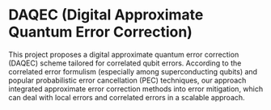 # DAQEC (Digital Approximate Quantum Error Correction)

This project proposes a digital approximate quantum error correction (DAQEC) scheme tailored for correlated qubit errors. According to the correlated error formulism (especially among superconducting qubits) and popular probabilistic error cancellation (PEC) techniques, our approach integrated approximate error correction methods into error mitigation, which can deal with local errors and correlated errors in a scalable approach.

